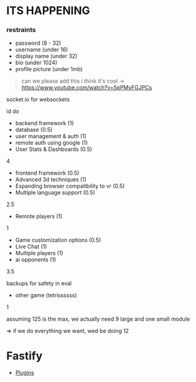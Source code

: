 # ITS HAPPENING

### restraints

- password (8 - 32)
- username (under 16)
- display name (under 32)
- bio (under 1024)
- profile picture (under 1mb)

> can we please add this i think it's cool -> https://www.youtube.com/watch?v=5pPMvFGJPCs

socket.io for websockets

id do
- backend framework (1)
- database (0.5)
- user management & auth (1)
- remote auth using google (1)
- User Stats & Dashboards (0.5)

4

- frontend framework (0.5)
- Advanced 3d techniques (1)
- Expanding browser compatibility to vr (0.5)
- Multiple language support (0.5)

2.5

- Remote players (1)

1

- Game customization options (0.5)
- Live Chat (1)
- Multiple players (1)
- ai opponents (1)

3.5

backups for safety in eval
- other game (tetrissssss)

1

assuming 125 is the max, we actually need 9 large and one small module

=> if we do everything we want, wed be doing 12


# Fastify
- [Plugins](https://fastify.dev/ecosystem/)